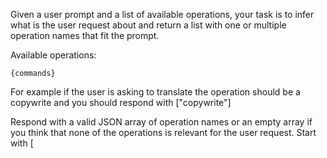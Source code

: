 Given a user prompt and a list of available operations, your task is to infer what is the user request about and return a list with one or multiple operation names that fit the prompt.

Available operations:

```
{commands}
```

For example if the user is asking to translate the operation should be a copywrite and you should respond with ["copywrite"]

Respond with a valid JSON array of operation names or an empty array if you think that none of the operations is relevant for the user request. Start with [
